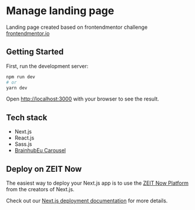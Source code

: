 # Manage landing page
Landing page created based on frontendmentor challenge [frontendmentor.io](https://www.frontendmentor.io/challenges/manage-landing-page-SLXqC6P5)

## Getting Started

First, run the development server:

```bash
npm run dev
# or
yarn dev
```

Open [http://localhost:3000](http://localhost:3000) with your browser to see the result.

## Tech stack

- Next.js
- React.js
- Sass.js
- [BrainhubEu Carousel](https://brainhubeu.github.io/react-carousel/)

## Deploy on ZEIT Now

The easiest way to deploy your Next.js app is to use the [ZEIT Now Platform](https://zeit.co/import?utm_medium=default-template&filter=next.js&utm_source=create-next-app&utm_campaign=create-next-app-readme) from the creators of Next.js.

Check out our [Next.js deployment documentation](https://nextjs.org/docs/deployment) for more details.
